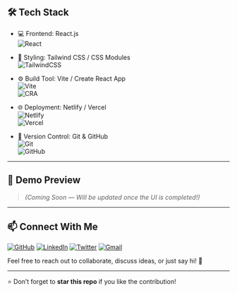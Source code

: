 ## 🛠️ Tech Stack

- 💻 Frontend: React.js  
  ![React](https://img.shields.io/badge/React-20232A?style=for-the-badge&logo=react&logoColor=61DAFB)

- 🎨 Styling: Tailwind CSS / CSS Modules  
  ![TailwindCSS](https://img.shields.io/badge/TailwindCSS-06B6D4?style=for-the-badge&logo=tailwindcss&logoColor=white)

- ⚙️ Build Tool: Vite / Create React App  
  ![Vite](https://img.shields.io/badge/Vite-646CFF?style=for-the-badge&logo=vite&logoColor=white)  
  ![CRA](https://img.shields.io/badge/Create%20React%20App-09D3AC?style=for-the-badge&logo=react&logoColor=white)

- 🌐 Deployment: Netlify / Vercel  
  ![Netlify](https://img.shields.io/badge/Netlify-00C7B7?style=for-the-badge&logo=netlify&logoColor=white)  
  ![Vercel](https://img.shields.io/badge/Vercel-000000?style=for-the-badge&logo=vercel&logoColor=white)

- 🧪 Version Control: Git & GitHub  
  ![Git](https://img.shields.io/badge/Git-F05032?style=for-the-badge&logo=git&logoColor=white)  
  ![GitHub](https://img.shields.io/badge/GitHub-181717?style=for-the-badge&logo=github&logoColor=white)

---

## 📸 Demo Preview

> *(Coming Soon — Will be updated once the UI is completed!)*

---

## 📫 Connect With Me

[![GitHub](https://img.shields.io/badge/GitHub-181717?style=for-the-badge&logo=github&logoColor=white)](https://github.com/your-username)
[![LinkedIn](https://img.shields.io/badge/LinkedIn-0A66C2?style=for-the-badge&logo=linkedin&logoColor=white)](https://linkedin.com/in/your-profile)
[![Twitter](https://img.shields.io/badge/Twitter-1DA1F2?style=for-the-badge&logo=twitter&logoColor=white)](https://twitter.com/yourhandle)
[![Gmail](https://img.shields.io/badge/Gmail-D14836?style=for-the-badge&logo=gmail&logoColor=white)](mailto:your.email@example.com)

Feel free to reach out to collaborate, discuss ideas, or just say hi! 👋

---

⭐ Don’t forget to **star this repo** if you like the contribution!